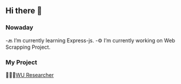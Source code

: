 ## Hi there 👋
### Nowaday
-🔙 I’m currently learning Express-js.
-⚙️ I’m currently working on Web Scrapping Project.
### My Project
  🧑🏻‍🔬[WU Researcher](https://wu-researcher.web.app/)

<!--
**KittiDJu/KittiDJu** is a ✨ _special_ ✨ repository because its `README.md` (this file) appears on your GitHub profile.

Here are some ideas to get you started:
## Nowaday
- 🔭 I’m currently working on ...
- 🌱 I’m currently learning ...
- 👯 I’m looking to collaborate on ...
- 🤔 I’m looking for help with ...
- 💬 Ask me about ...
- 📫 How to reach me: ...
- 😄 Pronouns: ...
- ⚡ Fun fact: ...
-->
